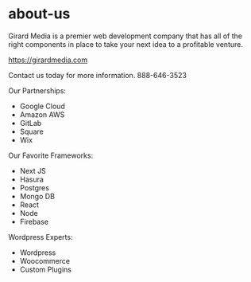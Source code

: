 # about-us

Girard Media is a premier web development company that has all of the right components in place to take your next idea to a profitable venture.

https://girardmedia.com

Contact us today for more information. 888-646-3523

Our Partnerships:
<ul>
<li>Google Cloud<br>
<li>Amazon AWS<br>
<li>GitLab<br>
<li>Square<br>
<li>Wix<br>
</ul>

Our Favorite Frameworks:
<ul>
<li>Next JS<br>
<li>Hasura<br>
<li>Postgres<br>
<li>Mongo DB<br>
<li>React<br>
<li>Node<br>
<li>Firebase<br>
</ul>

Wordpress Experts:
<ul>
<li>Wordpress<br>
<li>Woocommerce<br>
<li>Custom Plugins<br>
</ul>



